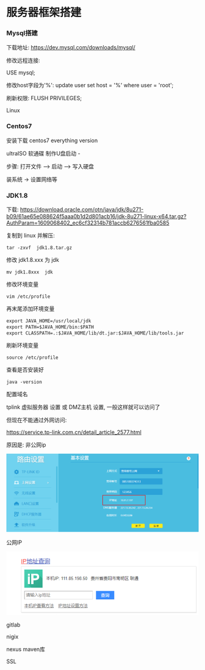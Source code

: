 # 服务器框架搭建

### Mysql搭建

下载地址: https://dev.mysql.com/downloads/mysql/

修改远程连接:

USE mysql;

修改host字段为'%':  update user set host = '%' where user = 'root';

刷新权限: FLUSH PRIVILEGES;









Linux 

### Centos7

安装下载 centos7 everything version

ultraISO 软通碟 制作U盘启动 - 

步骤: 打开文件 -->  启动  -->  写入硬盘   

装系统 -> 设置网络等



### JDK1.8

下载: https://download.oracle.com/otn/java/jdk/8u271-b09/61ae65e088624f5aaa0b1d2d801acb16/jdk-8u271-linux-x64.tar.gz?AuthParam=1609068402_ec6cf32314b781accb6276561fba0585

复制到 linux 并解压:

```
tar -zxvf  jdk1.8.tar.gz
```

修改 jdk1.8.xxx 为 jdk

```
mv jdk1.8xxx  jdk 
```

修改环境变量 

```
vim /etc/profile
```

再末尾添加环境变量

```
export JAVA_HOME=/usr/local/jdk
export PATH=$JAVA_HOME/bin:$PATH
export CLASSPATH=.:$JAVA_HOME/lib/dt.jar:$JAVA_HOME/lib/tools.jar
```

刷新环境变量

```
source /etc/profile
```

查看是否安装好

```
java -version
```



配置域名

tplink 虚拟服务器 设置  或  DMZ主机 设置, 一般这样就可以访问了

但现在不能通过外网访问: 

https://service.tp-link.com.cn/detail_article_2577.html

原因是: 非公网ip

![image-20201227220838701](images/image-20201227220838701.png)

公网IP

![image-20201227220918625](images/image-20201227220918625.png)



gitlab



nigix



nexus  maven库 



SSL



